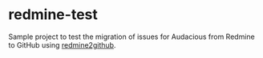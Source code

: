 # redmine-test

Sample project to test the migration of issues for Audacious from Redmine to GitHub using [redmine2github](https://github.com/iqss/redmine2github).
